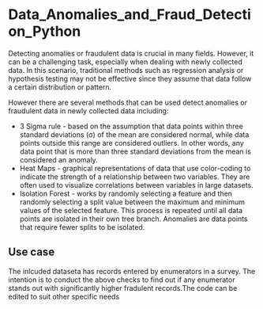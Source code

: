 # Data_Anomalies_and_Fraud_Detection_Python

Detecting anomalies or fraudulent data is crucial in many fields.
However, it can be a challenging task, especially when dealing with newly collected data. 
In this scenario, traditional methods such as regression analysis or hypothesis testing may not be effective since they assume that data follow a certain distribution
or pattern.

However there are several methods that can be used detect anomalies or fraudulent data in newly collected data including:
* 3 Sigma rule - based on the assumption that data points within three standard deviations (σ) of the mean are considered normal, while data points outside this range are considered outliers. In other words, any data point that is more than three standard deviations from the mean is considered an anomaly.
* Heat Maps - graphical representations of data that use color-coding to indicate the strength of a relationship between two variables. They are often used to visualize correlations between variables in large datasets.
* Isolation Forest - works by randomly selecting a feature and then randomly selecting a split value between the maximum and minimum values of the selected feature. This process is repeated until all data points are isolated in their own tree branch. Anomalies are data points that require fewer splits to be isolated.

## Use case
The inlcuded dataseta has records entered by enumerators in a survey. The intention is to conduct the above checks to find out if any enumerator stands out with significantly higher fradulent records.The code can be edited to suit other specific needs
